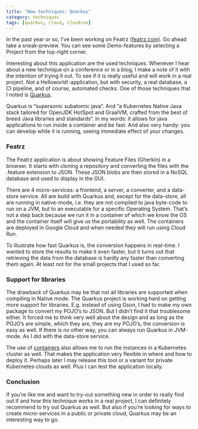 ```yaml
---
title: "New techniques: Quarkus"
category: techniques
tags: [quarkus, cloud, cloudrun]
---
```



In the past year or so, I’ve been working on Featrz ([featrz.com](https://featrz.com/)). Go ahead take a sneak-preview. You can see some Demo-features by selecting a Project from the top-right corner.

Interesting about this application are the used techniques. Whenever I hear about a new technique on a conference or in a blog, I make a note of it with the intention of trying it out. To see if it is really useful and will work in a real project. Not a Helloworld!-application, but with security, a real database, a CI pipeline, and of course, automated checks. One of those techniques that I noted is [Quarkus](https://quarkus.io/).

Quarkus is “supersonic subatomic java“. And “a Kubernetes Native Java stack tailored for OpenJDK HotSpot and GraalVM, crafted from the best of breed Java libraries and standards“. In my words: it allows for java applications to run inside a container and be fast. And also very handy: you can develop while it is running, seeing immediate effect of your changes.

### Featrz
The Featrz application is about showing Feature Files (Gherkin) in a browser. It starts with cloning a repository and converting the files with the .feature extension to JSON. These JSON blobs are then stored in a NoSQL database and used to display in the GUI.

There are 4 micro-services: a frontend, a server, a converter, and a data-store service. All are build with Quarkus and, except for the data-store, all are running in native-mode, i.e. they are not compiled to java byte-code to run on a JVM, but to an executable for a specific Operating System. That’s not a step back because we run it in a container of which we know the OS and the container itself will give us the portability as well. The containers are deployed in Google Cloud and when needed they will run using Cloud Run.

To illustrate how fast Quarkus is, the conversion happens in real-time. I wanted to store the results to make it even faster, but it turns out that retrieving the data from the database is hardly any faster than converting them again. At least not for the small projects that I used so far.

### Support for libraries
The drawback of Quarkus may be that not all libraries are supported when compiling in Native mode. The Quarkus project is working hard on getting more support for libraries. E.g. instead of using Gson, I had to make my own package to convert my POJO’s to JSON. But I didn’t find it that troublesome either. It forced me to think very well about the design and as long as the POJO’s are simple, which they are, they are my POJO’s, the conversion is easy as well. If there is no other way, you can always run Quarkus in JVM-mode. As I did with the data-store service.

The use of [containers](https://quarkus.io/vision/container-first) also allows me to run the instances in a Kubernetes cluster as well. That makes the application very flexible in where and how to deploy it. Perhaps later I may release this tool or a variant for private Kubernetes clouds as well. Plus I can test the application locally.

### Conclusion
If you’re like me and want to try-out something new in order to really find out if and how this technique works in a real project, I can definitely recommend to try out Quarkus as well. But also if you’re looking for ways to create micro-services in a public or private cloud, Quarkus may be an interesting way to go.